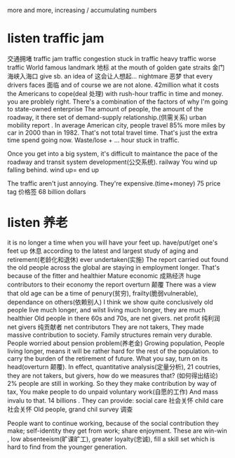 more and more, increasing / accumulating numbers
# listen traffic jam
交通拥堵
    traffic jam
    traffic congestion
    stuck in traffic
    heavy traffic
    worse traffic
World famous landmark 地标
at the mouth of golden gate straits 金门海峡入海口
give sb. an idea of 这会让人想起...
nightmare 恶梦 that every drivers faces 面临
and of course we are not alone.
42million
what it costs the Americans to cope(deal 处理) with rush-hour traffic in time and money.
you are problely right.
There's a combination of the factors of why I'm going to state-owned enterprise
The amount of people, the amount of the roadway, it there set of  demand-supply relationship.(供需关系)
urban mobility report .
In average American city, people travel 85% more miles by car  in 2000 than in 1982.
That's not total travel time.
That's just the extra time spend going now.
Waste/lose + ... hour stuck in traffic.

Once you get into a big system, it's difficult to maintance the pace of the roadway and transit system development(公交系统). railway
You wind up falling behind. wind up= end up

The traffic aren't just annoying. They're expensive.(time+money)
75
price tag 价格签
68 billion dollars

# listen 养老
it is no longer a time when you will have your feet up.
    have/put/get one's feet up 休息
according to the latest and largest study of aging and retirement(老龄化和退休) ever undertaken(实施)
The report carried out found the old people across the global are staying in employment longer.
That's because of the fitter and healthier
Mature economic 成熟经济
huge contributors to their economy
the report overturn 颠覆
There was a view that old age can be a time of penury(贫穷), frailty(脆弱vulnerable), dependance on others(依赖别人)
I think we show quite conclusively old people live much longer, and wilst living much longer, they are much healthier
Old people in there 60s and 70s, are net givers. 
    net profit 纯利润
    net givers 纯贡献者
    net contributors
They are not takers, They made massive contribution to society.
Family structures remain very durable.
People worried about pension problem(养老金)
Growing population, People living longer, means it will be rather hard for the rest of the population. to carry the burden of the retirement of future.
What you say, turn on its head(overturn 颠覆). 
In effect, quantitative analysis(定量分析), 21 coutries, they are not takers, but givers, how do we measures that? (如何得出结论)
2% people are still in working. So they they make contribution by way of tax, You make people to do unpaid voluntary work(自愿的工作)
And mass invalu  to that. 14 billions . 
They can provide:
social care 社会关怀
child care 社会关怀
Old people, grand chil
survey 调查 

People want to continue working, because of the social contribution they make;
self-identity they get from work;  share enjoyment.
These are win-win , low absenteeism(旷课旷工), greater loyalty(忠诚), fill a skill set which is hard to find from the younger generation.
